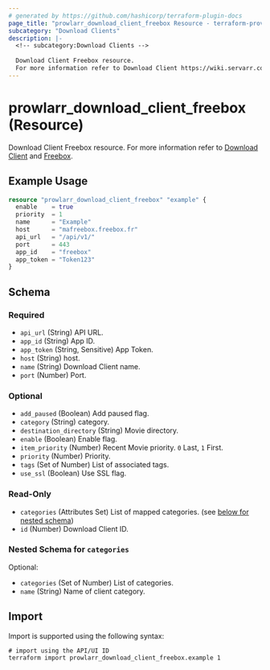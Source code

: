 ```yaml
---
# generated by https://github.com/hashicorp/terraform-plugin-docs
page_title: "prowlarr_download_client_freebox Resource - terraform-provider-prowlarr"
subcategory: "Download Clients"
description: |-
  <!-- subcategory:Download Clients -->
  
  Download Client Freebox resource.
  For more information refer to Download Client https://wiki.servarr.com/prowlarr/settings#download-clients and Freebox https://wiki.servarr.com/prowlarr/supported#torrentfreeboxdownload.
---
```


# prowlarr_download_client_freebox (Resource)

<!-- subcategory:Download Clients -->
Download Client Freebox resource.
For more information refer to [Download Client](https://wiki.servarr.com/prowlarr/settings#download-clients) and [Freebox](https://wiki.servarr.com/prowlarr/supported#torrentfreeboxdownload).

## Example Usage

```terraform
resource "prowlarr_download_client_freebox" "example" {
  enable    = true
  priority  = 1
  name      = "Example"
  host      = "mafreebox.freebox.fr"
  api_url   = "/api/v1/"
  port      = 443
  app_id    = "freebox"
  app_token = "Token123"
}
```

<!-- schema generated by tfplugindocs -->
## Schema

### Required

- `api_url` (String) API URL.
- `app_id` (String) App ID.
- `app_token` (String, Sensitive) App Token.
- `host` (String) host.
- `name` (String) Download Client name.
- `port` (Number) Port.

### Optional

- `add_paused` (Boolean) Add paused flag.
- `category` (String) category.
- `destination_directory` (String) Movie directory.
- `enable` (Boolean) Enable flag.
- `item_priority` (Number) Recent Movie priority. `0` Last, `1` First.
- `priority` (Number) Priority.
- `tags` (Set of Number) List of associated tags.
- `use_ssl` (Boolean) Use SSL flag.

### Read-Only

- `categories` (Attributes Set) List of mapped categories. (see [below for nested schema](#nestedatt--categories))
- `id` (Number) Download Client ID.

<a id="nestedatt--categories"></a>
### Nested Schema for `categories`

Optional:

- `categories` (Set of Number) List of categories.
- `name` (String) Name of client category.

## Import

Import is supported using the following syntax:

```shell
# import using the API/UI ID
terraform import prowlarr_download_client_freebox.example 1
```

